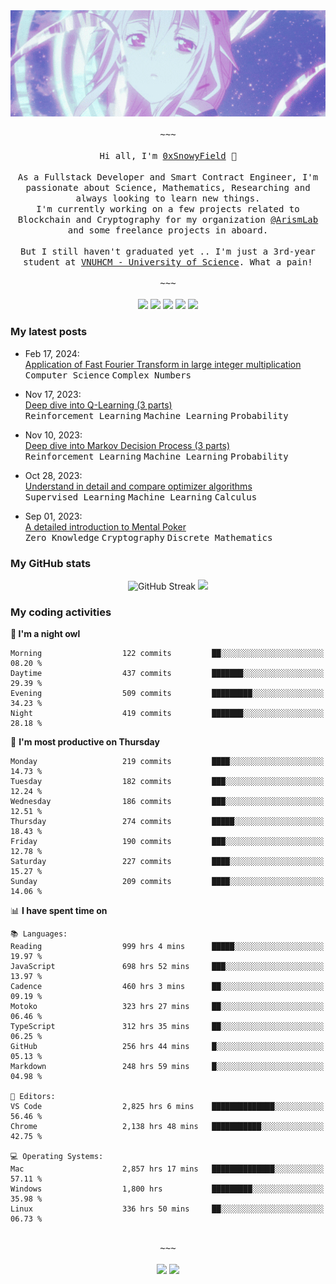 <div align='center'>
<img src="./assets/banner.gif" alt="Banner" width="1000" />
  <samp>
    </br></br>~~~</br></br>
    Hi all, I'm <a href="https://snowyfield.me/">0xSnowyField</a> 🧸
    </br></br>
    As a Fullstack Developer and Smart Contract Engineer, I'm passionate about Science, Mathematics, Researching and always looking to learn new things.</br> I'm currently working on a few projects related to Blockchain and Cryptography for my organization <a href="https://github.com/ArismLab">@ArismLab</a> and some freelance projects in aboard.
    </br></br>
    But I still haven't graduated yet .. I'm just a 3rd-year student at <a href="https://en.hcmus.edu.vn/">VNUHCM - University of Science</a>. What a pain!
    </br></br>~~~</br></br>
  </samp>
  <a href = "https://wakatime.com/@SnowyField1906" target="_blank"><img src="https://img.shields.io/badge/-Wakatime-000000?style=for-the-badge&logo=wakatime&logoColor=white"></a>
  <a href="https://linkedin.com/in/NHThuan" target="_blank"><img src="https://img.shields.io/badge/-LinkedIn-0A66C2?style=for-the-badge&logo=linkedin&logoColor=white"></a>
  <a href="https://stackoverflow.com/users/17358240/snowyfield" target="_blank"><img src="https://img.shields.io/badge/StackOverflow-F58025?style=for-the-badge&logo=stackoverflow&logoColor=white" target="_blank"></a>
  <a href="https://facebook.com/SnowyField1906" target="_blank"><img src="https://img.shields.io/badge/-Facebook-0A66C2?style=for-the-badge&logo=facebook&logoColor=white"></a>
  <a href="https://x.com/SnowyField1906" target="_blank"><img src="https://img.shields.io/badge/-Twitter-000000?style=for-the-badge&logo=x&logoColor=white"></a>
</div>

### My latest posts

- Feb 17, 2024\: <br/>
  <a href="https://www.snowyfield.me/posts/ung-dung-fast-fourier-transform-trong-phep-nhan-so-nguyen-lon" target="_blank">Application of Fast Fourier Transform in large integer multiplication</a><br/>
  <kbd>Computer Science</kbd> <kbd>Complex Numbers</kbd>
  
- Nov 17, 2023\: <br/>
  <a href="https://www.snowyfield.me/posts/hieu-sau-ve-q-learning-phan-1" target="_blank">Deep dive into Q-Learning (3 parts)</a><br/>
  <kbd>Reinforcement Learning</kbd> <kbd>Machine Learning</kbd> <kbd>Probability</kbd>
  
- Nov 10, 2023\: <br/>
  <a href="https://www.snowyfield.me/posts/hieu-sau-ve-markov-decision-process-phan-1" target="_blank">Deep dive into Markov Decision Process (3 parts)</a><br/>
  <kbd>Reinforcement Learning</kbd> <kbd>Machine Learning</kbd> <kbd>Probability</kbd>
  
- Oct 28, 2023\: <br/>
  <a href="https://www.snowyfield.me/posts/tim-hieu-chi-tiet-va-so-sanh-cac-thuat-toan-optimizer" target="_blank">Understand in detail and compare optimizer algorithms</a><br/>
  <kbd>Supervised Learning</kbd> <kbd>Machine Learning</kbd> <kbd>Calculus</kbd>
  
- Sep 01, 2023\: <br/>
  <a href="https://www.snowyfield.me/posts/gioi-thieu-chi-tiet-ve-bai-toan-mental-poker" target="_blank">A detailed introduction to Mental Poker</a><br/>
  <kbd>Zero Knowledge</kbd> <kbd>Cryptography</kbd> <kbd>Discrete Mathematics</kbd>

### My GitHub stats

<div align="center">
  <img src="https://github-readme-streak-stats.herokuapp.com?user=SnowyFIeld1906&theme=swift&hide_border=true&date_format=M%20j%5B%2C%20Y%5D&card_width=1000" alt="GitHub Streak" />
  <img src='http://github-profile-summary-cards.vercel.app/api/cards/profile-details?username=SnowyFIeld1906&theme=swift' width='1000px'/>
</div>

### My coding activities

<!--START_SECTION:waka-->
**🦉 I'm a night owl** 

```text
Morning                  122 commits         ██░░░░░░░░░░░░░░░░░░░░░░░   08.20 % 
Daytime                  437 commits         ███████░░░░░░░░░░░░░░░░░░   29.39 % 
Evening                  509 commits         █████████░░░░░░░░░░░░░░░░   34.23 % 
Night                    419 commits         ███████░░░░░░░░░░░░░░░░░░   28.18 % 
```
📅 **I'm most productive on Thursday** 

```text
Monday                   219 commits         ████░░░░░░░░░░░░░░░░░░░░░   14.73 % 
Tuesday                  182 commits         ███░░░░░░░░░░░░░░░░░░░░░░   12.24 % 
Wednesday                186 commits         ███░░░░░░░░░░░░░░░░░░░░░░   12.51 % 
Thursday                 274 commits         █████░░░░░░░░░░░░░░░░░░░░   18.43 % 
Friday                   190 commits         ███░░░░░░░░░░░░░░░░░░░░░░   12.78 % 
Saturday                 227 commits         ████░░░░░░░░░░░░░░░░░░░░░   15.27 % 
Sunday                   209 commits         ████░░░░░░░░░░░░░░░░░░░░░   14.06 % 
```


📊 **I have spent time on** 

```text
📚 Languages: 
Reading                  999 hrs 4 mins      █████░░░░░░░░░░░░░░░░░░░░   19.97 % 
JavaScript               698 hrs 52 mins     ███░░░░░░░░░░░░░░░░░░░░░░   13.97 % 
Cadence                  460 hrs 3 mins      ██░░░░░░░░░░░░░░░░░░░░░░░   09.19 % 
Motoko                   323 hrs 27 mins     ██░░░░░░░░░░░░░░░░░░░░░░░   06.46 % 
TypeScript               312 hrs 35 mins     ██░░░░░░░░░░░░░░░░░░░░░░░   06.25 % 
GitHub                   256 hrs 44 mins     █░░░░░░░░░░░░░░░░░░░░░░░░   05.13 % 
Markdown                 248 hrs 59 mins     █░░░░░░░░░░░░░░░░░░░░░░░░   04.98 % 

📑 Editors: 
VS Code                  2,825 hrs 6 mins    ██████████████░░░░░░░░░░░   56.46 % 
Chrome                   2,138 hrs 48 mins   ███████████░░░░░░░░░░░░░░   42.75 % 

💻 Operating Systems: 
Mac                      2,857 hrs 17 mins   ██████████████░░░░░░░░░░░   57.11 % 
Windows                  1,800 hrs           █████████░░░░░░░░░░░░░░░░   35.98 % 
Linux                    336 hrs 50 mins     ██░░░░░░░░░░░░░░░░░░░░░░░   06.73 % 
```

<div align='center'><samp></br>~~~</br></br></samp><img src='http://img.shields.io/badge/5.0%20thousand%20coding%20hours-black?style=for-the-badge' /> <img src='https://img.shields.io/badge/3.7%20million%20lines%20of%20code-black?style=for-the-badge' /></div>


<!--END_SECTION:waka-->
